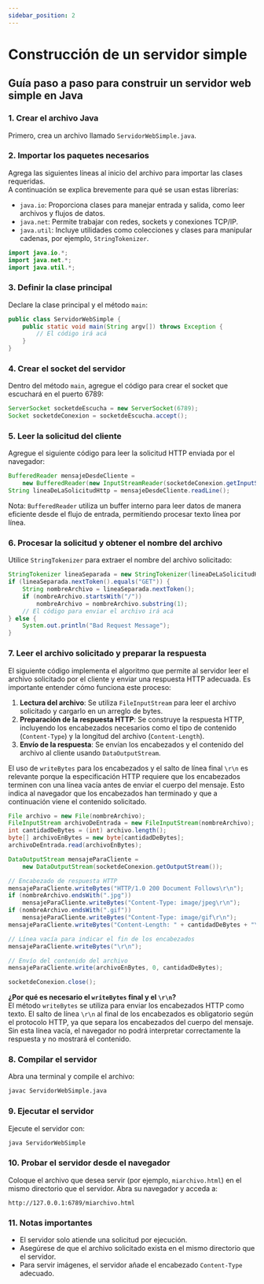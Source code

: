 ```yaml
---
sidebar_position: 2
---
```


# Construcción de un servidor simple

## Guía paso a paso para construir un servidor web simple en Java   

### 1. Crear el archivo Java

Primero, crea un archivo llamado `ServidorWebSimple.java`.

### 2. Importar los paquetes necesarios

Agrega las siguientes líneas al inicio del archivo para importar las clases requeridas.  
A continuación se explica brevemente para qué se usan estas librerías:

- `java.io`: Proporciona clases para manejar entrada y salida, como leer archivos y flujos de datos.
- `java.net`: Permite trabajar con redes, sockets y conexiones TCP/IP.
- `java.util`: Incluye utilidades como colecciones y clases para manipular cadenas, por ejemplo, `StringTokenizer`.

```java
import java.io.*;
import java.net.*;
import java.util.*;
```

### 3. Definir la clase principal

Declare la clase principal y el método `main`:

```java
public class ServidorWebSimple {
    public static void main(String argv[]) throws Exception {
        // El código irá acá
    }
}
```

### 4. Crear el socket del servidor

Dentro del método `main`, agregue el código para crear el socket que escuchará en el puerto 6789:

```java
ServerSocket socketdeEscucha = new ServerSocket(6789);
Socket socketdeConexion = socketdeEscucha.accept();
```

### 5. Leer la solicitud del cliente

Agregue el siguiente código para leer la solicitud HTTP enviada por el navegador:

```java
BufferedReader mensajeDesdeCliente =
    new BufferedReader(new InputStreamReader(socketdeConexion.getInputStream()));
String lineaDeLaSolicitudHttp = mensajeDesdeCliente.readLine();
```

Nota: `BufferedReader` utiliza un buffer interno para leer datos de manera eficiente desde el flujo de entrada, permitiendo procesar texto línea por línea.

### 6. Procesar la solicitud y obtener el nombre del archivo

Utilice `StringTokenizer` para extraer el nombre del archivo solicitado:

```java
StringTokenizer lineaSeparada = new StringTokenizer(lineaDeLaSolicitudHttp);
if (lineaSeparada.nextToken().equals("GET")) {
    String nombreArchivo = lineaSeparada.nextToken();
    if (nombreArchivo.startsWith("/"))
        nombreArchivo = nombreArchivo.substring(1);
    // El código para enviar el archivo irá acá
} else {
    System.out.println("Bad Request Message");
}
```

### 7. Leer el archivo solicitado y preparar la respuesta

El siguiente código implementa el algoritmo que permite al servidor leer el archivo solicitado por el cliente y enviar una respuesta HTTP adecuada. Es importante entender cómo funciona este proceso:

1. **Lectura del archivo**: Se utiliza `FileInputStream` para leer el archivo solicitado y cargarlo en un arreglo de bytes.
2. **Preparación de la respuesta HTTP**: Se construye la respuesta HTTP, incluyendo los encabezados necesarios como el tipo de contenido (`Content-Type`) y la longitud del archivo (`Content-Length`).
3. **Envío de la respuesta**: Se envían los encabezados y el contenido del archivo al cliente usando `DataOutputStream`.

El uso de `writeBytes` para los encabezados y el salto de línea final `\r\n` es relevante porque la especificación HTTP requiere que los encabezados terminen con una línea vacía antes de enviar el cuerpo del mensaje. Esto indica al navegador que los encabezados han terminado y que a continuación viene el contenido solicitado.

```java
File archivo = new File(nombreArchivo);
FileInputStream archivoDeEntrada = new FileInputStream(nombreArchivo);
int cantidadDeBytes = (int) archivo.length();
byte[] archivoEnBytes = new byte[cantidadDeBytes];
archivoDeEntrada.read(archivoEnBytes);

DataOutputStream mensajeParaCliente =
    new DataOutputStream(socketdeConexion.getOutputStream());

// Encabezado de respuesta HTTP
mensajeParaCliente.writeBytes("HTTP/1.0 200 Document Follows\r\n");
if (nombreArchivo.endsWith(".jpg"))
    mensajeParaCliente.writeBytes("Content-Type: image/jpeg\r\n");
if (nombreArchivo.endsWith(".gif"))
    mensajeParaCliente.writeBytes("Content-Type: image/gif\r\n");
mensajeParaCliente.writeBytes("Content-Length: " + cantidadDeBytes + "\r\n");

// Línea vacía para indicar el fin de los encabezados
mensajeParaCliente.writeBytes("\r\n");

// Envío del contenido del archivo
mensajeParaCliente.write(archivoEnBytes, 0, cantidadDeBytes);

socketdeConexion.close();
```

**¿Por qué es necesario el `writeBytes` final y el `\r\n`?**  
El método `writeBytes` se utiliza para enviar los encabezados HTTP como texto. El salto de línea `\r\n` al final de los encabezados es obligatorio según el protocolo HTTP, ya que separa los encabezados del cuerpo del mensaje. Sin esta línea vacía, el navegador no podrá interpretar correctamente la respuesta y no mostrará el contenido.


### 8. Compilar el servidor

Abra una terminal y compile el archivo:

```bash
javac ServidorWebSimple.java
```

### 9. Ejecutar el servidor

Ejecute el servidor con:

```bash
java ServidorWebSimple
```

### 10. Probar el servidor desde el navegador

Coloque el archivo que desea servir (por ejemplo, `miarchivo.html`) en el mismo directorio que el servidor. Abra su navegador y acceda a:

```
http://127.0.0.1:6789/miarchivo.html
```

### 11. Notas importantes

- El servidor solo atiende una solicitud por ejecución.
- Asegúrese de que el archivo solicitado exista en el mismo directorio que el servidor.
- Para servir imágenes, el servidor añade el encabezado `Content-Type` adecuado.

